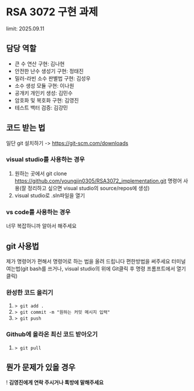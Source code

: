 # RSA 3072 구현 과제
<p>limit: 2025.09.11</p>

## 담당 역할
* 큰 수 연산 구현: 김나현
* 안전한 난수 생성기 구현: 정태진
* 밀러-라빈 소수 판별법 구현: 김성우
* 소수 생성 모듈 구현: 이나원
* 공개키 개인키 생성: 김민수
* 암호화 및 복호화 구현: 김영진
* 테스트 백터 검증: 김강민

## 코드 받는 법
일단 git 설치하기 -> https://git-scm.com/downloads
### visual studio를 사용하는 경우
1. 원하는 곳에서 git clone https://github.com/youngjin0305/RSA3072_implementation.git 명령어 사용(잘 정리하고 싶으면 visual studio의 source/repos에 생성)
2. visual studio로 .sln파일을 열기
### vs code를 사용하는 경우
너무 복잡하니까 알아서 해주세요

## git 사용법
제가 명령어가 편해서 명령어로 하는 법을 올려 드립니다 편한방법을 써주세요
터미널 여는법(git bash를 쓰거나, visual studio의 위에 Git클릭 후 명령 프롬프트에서 열기 클릭)
### 완성한 코드 올리기
1. `> git add .`
2. `> git commit -m "원하는 커밋 메시지 입력"`
3. `> git push`
### Github에 올라온 최신 코드 받아오기
1. `> git pull`

## 뭔가 문제가 있을 경우
! **김영진에게 연락 주시거나 톡방에 말해주세요**
